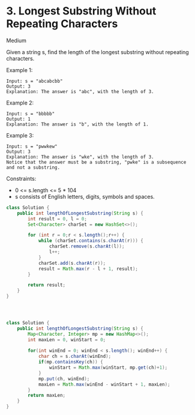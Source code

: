 # 3. Longest Substring Without Repeating Characters
Medium


Given a string s, find the length of the longest substring without repeating characters.

 

Example 1:
```
Input: s = "abcabcbb"
Output: 3
Explanation: The answer is "abc", with the length of 3.
```
Example 2:
```
Input: s = "bbbbb"
Output: 1
Explanation: The answer is "b", with the length of 1.
```
Example 3:
```
Input: s = "pwwkew"
Output: 3
Explanation: The answer is "wke", with the length of 3.
Notice that the answer must be a substring, "pwke" is a subsequence and not a substring.
 ```

Constraints:

- 0 <= s.length <= 5 * 104
- s consists of English letters, digits, symbols and spaces.

```java
class Solution {
    public int lengthOfLongestSubstring(String s) {
        int result = 0, l = 0;
        Set<Character> charSet = new HashSet<>();

        for (int r = 0;r < s.length();r++) {
            while (charSet.contains(s.charAt(r))) {
                charSet.remove(s.charAt(l));
                l++;
            }
            charSet.add(s.charAt(r));
            result = Math.max(r - l + 1, result);
        }

        return result;
    }
}




class Solution {
    public int lengthOfLongestSubstring(String s) {
        Map<Character, Integer> mp = new HashMap<>();
        int maxLen = 0, winStart = 0;
        
        for(int winEnd = 0; winEnd < s.length(); winEnd++) {
            char ch = s.charAt(winEnd);
            if(mp.containsKey(ch)) {
                winStart = Math.max(winStart, mp.get(ch)+1);
            }
            mp.put(ch, winEnd);
            maxLen = Math.max(winEnd - winStart + 1, maxLen);
        }
        return maxLen;        
    }
}
```

